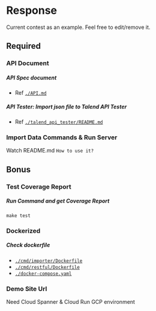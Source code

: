 # Response
  Current contest as an example. Feel free to edit/remove it.

## Required
### API Document
##### API Spec document
  * Ref [`./API.md`](API.md)
##### API Tester: Import json file to Talend API Tester
  * Ref [`./talend_api_tester/README.md`](./talend_api_tester/README.md)

### Import Data Commands & Run Server
  Watch README.md `How to use it?`

## Bonus
### Test Coverage Report
##### Run Command and get Coverage Report
```shell
make test
```

### Dockerized
##### Check dockerfile
  * [`./cmd/importer/Dockerfile`](./cmd/importer/Dockerfile)
  * [`./cmd/restful/Dockerfile`](./cmd/restful/Dockerfile)
  * [`./docker-compose.yaml`](./docker-compose.yaml)

### Demo Site Url
  Need Cloud Spanner & Cloud Run GCP environment
